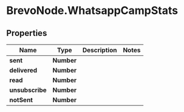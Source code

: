 # BrevoNode.WhatsappCampStats

## Properties
Name | Type | Description | Notes
------------ | ------------- | ------------- | -------------
**sent** | **Number** |  | 
**delivered** | **Number** |  | 
**read** | **Number** |  | 
**unsubscribe** | **Number** |  | 
**notSent** | **Number** |  | 


